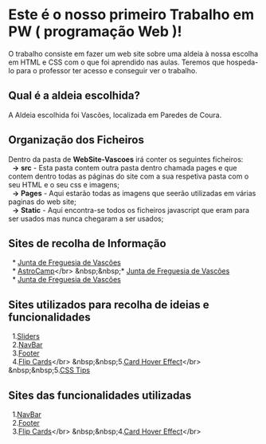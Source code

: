 # Este é o nosso primeiro Trabalho em PW ( programação Web )!
O trabalho consiste em fazer um web site sobre uma aldeia à nossa escolha em HTML e CSS com o que foi aprendido nas aulas. Teremos que hospeda-lo para o professor ter acesso e conseguir ver o trabalho.

## Qual é a aldeia escolhida?
A Aldeia escolhida foi Vascões, localizada em Paredes de Coura.

## Organização dos Ficheiros

Dentro da pasta de **WebSite-Vascoes** irá conter os seguintes ficheiros:<br>
&nbsp;&nbsp;**->** **src** - Esta pasta contem outra pasta dentro chamada pages e que contem dentro todas as páginas do site com a sua respetiva pasta com o seu HTML e o seu css e imagens;<br>
&nbsp;&nbsp;**->** **Pages** - Aqui estarão todas as imagens que seerão utilizadas em várias paginas do web site;<br>
&nbsp;&nbsp;**->** **Static** - Aqui encontra-se todos os ficheiros javascript que eram para ser usados mas nunca chegaram a ser usados;<br>

## Sites de recolha de Informação
&nbsp;&nbsp;* [Junta de Freguesia de Vascões](https://jf-vascoes.com/)</br>
&nbsp;&nbsp;* [AstroCamp](https://jf-vascoes.com/](https://astrocamp.astro.up.pt/pt/programa.html))</br>
&nbsp;&nbsp;* [Junta de Freguesia de Vascões](https://jf-vascoes.com/)</br>
&nbsp;&nbsp;* [Junta de Freguesia de Vascões](https://jf-vascoes.com/)</br>

## Sites utilizados para recolha de ideias e funcionalidades
&nbsp;&nbsp;1.[Sliders](https://freshdesignweb.com/jquery-image-slider-slideshow/)</br>
&nbsp;&nbsp;2.[NavBar](https://www.codingnepalweb.com/responsive-navigation-menu-bar-html-css/)</br>
&nbsp;&nbsp;3.[Footer](https://codepen.io/scanfcode/pen/MEZPNd)</br>
&nbsp;&nbsp;4.[Flip Cards](https://codepen.io/scanfcode/pen/MEZPNd](https://www.w3schools.com/howto/howto_css_flip_card.asp))</br>
&nbsp;&nbsp;5.[Card Hover Effect](https://codepen.io/scanfcode/pen/MEZPNd](https://www.youtube.com/watch?v=3RvQJX1_fKQ))</br>
&nbsp;&nbsp;5.[CSS Tips](https://www.freecodecamp.org/news/how-to-center-anything-with-css-align-a-div-text-and-more)</br>

## Sites das funcionalidades utilizadas
&nbsp;&nbsp;1.[NavBar](https://www.codingnepalweb.com/responsive-navigation-menu-bar-html-css/)</br>
&nbsp;&nbsp;2.[Footer](https://codepen.io/scanfcode/pen/MEZPNd)</br>
&nbsp;&nbsp;3.[Flip Cards](https://codepen.io/scanfcode/pen/MEZPNd](https://www.w3schools.com/howto/howto_css_flip_card.asp))</br>
&nbsp;&nbsp;4.[Card Hover Effect](https://codepen.io/scanfcode/pen/MEZPNd](https://www.youtube.com/watch?v=3RvQJX1_fKQ))</br>

